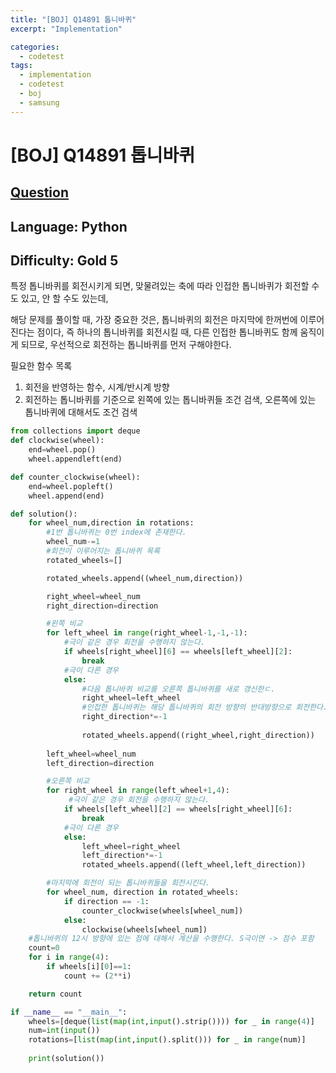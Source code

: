 ```yaml
---
title: "[BOJ] Q14891 톱니바퀴"
excerpt: "Implementation"

categories:
  - codetest
tags:
  - implementation
  - codetest
  - boj
  - samsung
---
```

# [BOJ] Q14891 톱니바퀴
## [Question](https://www.acmicpc.net/problem/14891)
## Language: Python
## Difficulty: Gold 5

특정 톱니바퀴를 회전시키게 되면, 맞물려있는 축에 따라 인접한 톱니바퀴가 회전할 수도 있고, 안 할 수도 있는데, 

해당 문제를 풀이할 때, 가장 중요한 것은, 톱니바퀴의 회전은 마지막에 한꺼번에 이루어진다는 점이다, 즉 하나의 톱니바퀴를 회전시킬 때, 다른 인접한 톱니바퀴도 함께 움직이게 되므로, 우선적으로 회전하는 톱니바퀴를 먼저 구해야한다.

필요한 함수 목록

1. 회전을 반영하는 함수, 시계/반시계 방향
2. 회전하는 톱니바퀴를 기준으로 왼쪽에 있는 톱니바퀴들 조건 검색, 오른쪽에 있는 톱니바퀴에 대해서도 조건 검색



```python
from collections import deque
def clockwise(wheel):
    end=wheel.pop()
    wheel.appendleft(end)

def counter_clockwise(wheel):
    end=wheel.popleft()
    wheel.append(end)

def solution():
    for wheel_num,direction in rotations:
        #1번 톱니바퀴는 0번 index에 존재한다.
        wheel_num-=1
        #회전이 이루어지는 톱니바퀴 목록
        rotated_wheels=[]

        rotated_wheels.append((wheel_num,direction))

        right_wheel=wheel_num
        right_direction=direction

        #왼쪽 비교
        for left_wheel in range(right_wheel-1,-1,-1):
            #극이 같은 경우 회전을 수행하지 않는다.
            if wheels[right_wheel][6] == wheels[left_wheel][2]:
                break
            #극이 다른 경우
            else:
                #다음 톱니바퀴 비교를 오른쪽 톱니바퀴를 새로 갱신한ㄷ.
                right_wheel=left_wheel
                #인접한 톱니바퀴는 해당 톱니바퀴의 회전 방향의 반대방향으로 회전한다.
                right_direction*=-1
                
                rotated_wheels.append((right_wheel,right_direction))
        
        left_wheel=wheel_num
        left_direction=direction

        #오른쪽 비교
        for right_wheel in range(left_wheel+1,4):
             #극이 같은 경우 회전을 수행하지 않는다.
            if wheels[left_wheel][2] == wheels[right_wheel][6]:
                break
            #극이 다른 경우
            else:
                left_wheel=right_wheel
                left_direction*=-1
                rotated_wheels.append((left_wheel,left_direction))

        #마지막에 회전이 되는 톱니바퀴들을 회전시킨다.
        for wheel_num, direction in rotated_wheels:
            if direction == -1:
                counter_clockwise(wheels[wheel_num])
            else:
                clockwise(wheels[wheel_num])
    #톱니바퀴의 12시 방향에 있는 점에 대해서 계산을 수행한다. S극이면 -> 점수 포함
    count=0
    for i in range(4):
        if wheels[i][0]==1:
            count += (2**i)

    return count

if __name__ == "__main__":
    wheels=[deque(list(map(int,input().strip()))) for _ in range(4)]
    num=int(input())
    rotations=[list(map(int,input().split())) for _ in range(num)]
    
    print(solution())

```
